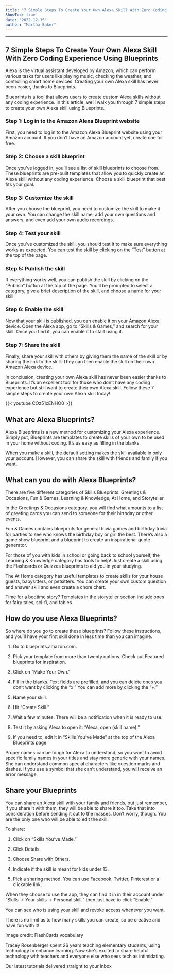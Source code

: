 ```yaml
---
title: "7 Simple Steps To Create Your Own Alexa Skill With Zero Coding Experience Using Blueprints"
ShowToc: true 
date: "2022-12-15"
author: "Martha Baker"
---
```

*****
## 7 Simple Steps To Create Your Own Alexa Skill With Zero Coding Experience Using Blueprints

Alexa is the virtual assistant developed by Amazon, which can perform various tasks for users like playing music, checking the weather, and controlling smart home devices. Creating your own Alexa skill has never been easier, thanks to Blueprints.

Blueprints is a tool that allows users to create custom Alexa skills without any coding experience. In this article, we’ll walk you through 7 simple steps to create your own Alexa skill using Blueprints.

### Step 1: Log in to the Amazon Alexa Blueprint website

First, you need to log in to the Amazon Alexa Blueprint website using your Amazon account. If you don’t have an Amazon account yet, create one for free.

### Step 2: Choose a skill blueprint

Once you’ve logged in, you’ll see a list of skill blueprints to choose from. These blueprints are pre-built templates that allow you to quickly create an Alexa skill without any coding experience. Choose a skill blueprint that best fits your goal.

### Step 3: Customize the skill

After you choose the blueprint, you need to customize the skill to make it your own. You can change the skill name, add your own questions and answers, and even add your own audio recordings.

### Step 4: Test your skill

Once you’ve customized the skill, you should test it to make sure everything works as expected. You can test the skill by clicking on the “Test” button at the top of the page.

### Step 5: Publish the skill

If everything works well, you can publish the skill by clicking on the “Publish” button at the top of the page. You’ll be prompted to select a category, give a brief description of the skill, and choose a name for your skill.

### Step 6: Enable the skill

Now that your skill is published, you can enable it on your Amazon Alexa device. Open the Alexa app, go to “Skills & Games,” and search for your skill. Once you find it, you can enable it to start using it.

### Step 7: Share the skill

Finally, share your skill with others by giving them the name of the skill or by sharing the link to the skill. They can then enable the skill on their own Amazon Alexa device.

In conclusion, creating your own Alexa skill has never been easier thanks to Blueprints. It’s an excellent tool for those who don’t have any coding experience but still want to create their own Alexa skill. Follow these 7 simple steps to create your own Alexa skill today!

{{< youtube COz51cENHO0 >}} 



## What are Alexa Blueprints?
 
Alexa Blueprints is a new method for customizing your Alexa experience. Simply put, Blueprints are templates to create skills of your own to be used in your home without coding. It’s as easy as filling in the blanks.
 
When you make a skill, the default setting makes the skill available in only your account. However, you can share the skill with friends and family if you want.
 

 
## What can you do with Alexa Blueprints?
 
There are five different categories of Skills Blueprints: Greetings & Occasions, Fun & Games, Learning & Knowledge, At Home, and Storyteller.
 
In the Greetings & Occasions category, you will find what amounts to a list of greeting cards you can send to someone for their birthday or other events.
 
Fun & Games contains blueprints for general trivia games and birthday trivia for parties to see who knows the birthday boy or girl the best. There’s also a game show blueprint and a blueprint to create an inspirational quote generator.
 
For those of you with kids in school or going back to school yourself, the Learning & Knowledge category has tools to help! Just create a skill using the Flashcards or Quizzes blueprints to aid you in your studying.
 
The At Home category has useful templates to create skills for your house guests, babysitters, or petsitters. You can create your own custom question and answer skill and even create a chore chart.
 
Time for a bedtime story? Templates in the storyteller section include ones for fairy tales, sci-fi, and fables.
 
## How do you use Alexa Blueprints?
 
So where do you go to create these blueprints? Follow these instructions, and you’ll have your first skill done in less time than you can imagine.
 
1. Go to blueprints.amazon.com.
 
4. Pick your template from more than twenty options. Check out Featured blueprints for inspiration.
 
5. Click on “Make Your Own.”
 
6. Fill in the blanks. Text fields are prefilled, and you can delete ones you don’t want by clicking the “x.” You can add more by clicking the “+.”
 
7. Name your skill.
 
8. Hit “Create Skill.”
 
9. Wait a few minutes. There will be a notification when it is ready to use.
 
10. Test it by asking Alexa to open it: “Alexa, open (skill name).”
 
11. If you need to, edit it in “Skills You’ve Made” at the top of the Alexa Blueprints page.
 
Proper names can be tough for Alexa to understand, so you want to avoid specific family names in your titles and stay more generic with your names. She can understand common special characters like question marks and dashes. If you use a symbol that she can’t understand, you will receive an error message.
 
## Share your Blueprints
 
You can share an Alexa skill with your family and friends, but just remember, if you share it with them, they will be able to share it too. Take that into consideration before sending it out to the masses. Don’t worry, though. You are the only one who will be able to edit the skill.
 
To share:
 
1. Click on “Skills You’ve Made.”
 
2. Click Details.
 
3. Choose Share with Others.
 
4. Indicate if the skill is meant for kids under 13.
 
5. Pick a sharing method. You can use Facebook, Twitter, Pinterest or a clickable link.
 
When they choose to use the app, they can find it in in their account under “Skills -> Your skills -> Personal skill,” then just have to click “Enable.”
 
You can see who is using your skill and revoke access whenever you want.
 
There is no limit as to how many skills you can create, so be creative and have fun with it!
 
Image credit: FlashCards vocabulary
 
Tracey Rosenberger spent 26 years teaching elementary students, using technology to enhance learning. Now she's excited to share helpful technology with teachers and everyone else who sees tech as intimidating.
 
Our latest tutorials delivered straight to your inbox





